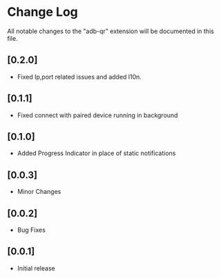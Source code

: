 # Change Log

All notable changes to the "adb-qr" extension will be documented in this file.

## [0.2.0]

- Fixed Ip,port related issues and added l10n.

## [0.1.1]

- Fixed connect with paired device running in background

## [0.1.0]

- Added Progress Indicator in place of static notifications

## [0.0.3]

- Minor Changes

## [0.0.2]

- Bug Fixes

## [0.0.1]

- Initial release